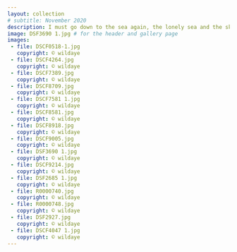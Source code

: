 ```yaml
---
layout: collection
# subtitle: November 2020
description: I must go down to the sea again, the lonely sea and the sky; <br/>I left my shoes and socks there -- I wonder if they're dry? <br/><br/> <em>Spike Milligan, after John Masefield</em>
image: DSF3690 1.jpg # for the header and gallery page
images:
 - file: DSCF0518-1.jpg
   copyright: © wildaye
 - file: DSCF4264.jpg
   copyright: © wildaye
 - file: DSCF7389.jpg
   copyright: © wildaye
 - file: DSCF8709.jpg
   copyright: © wildaye
 - file: DSCF7581 1.jpg
   copyright: © wildaye
 - file: DSCF8581.jpg
   copyright: © wildaye
 - file: DSCF8918.jpg
   copyright: © wildaye
 - file: DSCF9005.jpg
   copyright: © wildaye
 - file: DSF3690 1.jpg
   copyright: © wildaye
 - file: DSCF9214.jpg
   copyright: © wildaye
 - file: DSF2685 1.jpg
   copyright: © wildaye
 - file: R0000740.jpg
   copyright: © wildaye
 - file: R0000748.jpg
   copyright: © wildaye
 - file: DSF2927.jpg
   copyright: © wildaye
 - file: DSCF4047 1.jpg
   copyright: © wildaye
---
```


